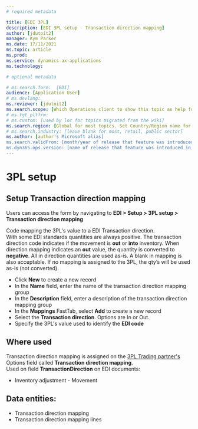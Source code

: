 ```yaml
---
# required metadata

title: [EDI 3PL]
description: [EDI 3PL setup - Transaction direction mapping]
author: [jdutoit2]
manager: Kym Parker
ms.date: 17/11/2021
ms.topic: article
ms.prod: 
ms.service: dynamics-ax-applications
ms.technology: 

# optional metadata

# ms.search.form:  [EDI]
audience: [Application User]
# ms.devlang: 
ms.reviewer: [jdutoit2]
ms.search.scope: [Which Operations client to show this topic as help for, to be set by content strategist, see list here: https://microsoft.sharepoint.com/teams/DynDoc/_layouts/15/WopiFrame.aspx?sourcedoc={23419e1c-eb64-42e9-aa9b-79875b428718}&action=edit&wd=target%28Core%20Dynamics%20AX%20CP%20requirements%2Eone%7C4CC185C0%2DEFAA%2D42CD%2D94B9%2D8F2A45E7F61A%2FVersions%20list%20for%20docs%20topics%7CC14BE630%2D5151%2D49D6%2D8305%2D554B5084593C%2F%29]
# ms.tgt_pltfrm: 
# ms.custom: [used by loc for topics migrated from the wiki]
ms.search.region: [Global for most topics. Set Country/Region name for localizations]
# ms.search.industry: [leave blank for most, retail, public sector]
ms.author: [author's Microsoft alias]
ms.search.validFrom: [month/year of release that feature was introduced in, in format yyyy-mm-dd]
ms.dyn365.ops.version: [name of release that feature was introduced in, see list here: https://microsoft.sharepoint.com/teams/DynDoc/_layouts/15/WopiFrame.aspx?sourcedoc={23419e1c-eb64-42e9-aa9b-79875b428718}&action=edit&wd=target%28Core%20Dynamics%20AX%20CP%20requirements%2Eone%7C4CC185C0%2DEFAA%2D42CD%2D94B9%2D8F2A45E7F61A%2FVersions%20list%20for%20docs%20topics%7CC14BE630%2D5151%2D49D6%2D8305%2D554B5084593C%2F%29]
---
```


# 3PL setup
## Setup Transaction direction mapping

Users can access the form by navigating to **EDI > Setup > 3PL setup > Transaction direction mapping**

Code mapping the 3PL's value to a EDI Transaction direction. <br>
With some EDI standards quantities are always positive. The transaction direction code indicates if the movement is **out** or **into** inventory. When direction mapping indicates an **out** value, the quantity is converted to **negative**. All in direction quantities are used as-is. A blank in mapping is also acceptable. If no mapping is assigned to the 3PL, the qty’s will be used as-is (not converted).

- Click **New** to create a new record
-	In the **Name** field, enter the name of the transaction direction mapping group
-	In the **Description** field, enter a description of the transaction direction mapping group
-	In the **Mappings** FastTab, select **Add** to create a new record
-	Select the **Transaction direction**. Options are In or Out.
-	Specify the 3PL's value used to identify the **EDI code**

## Where used
Transaction direction mapping is assigned on the [3PL Trading partner's](../Trading-partner.md) Options field called **Transaction direction mapping**. <br>
Used on field **TransactionDirection** on EDI documents:
- Inventory adjustment - Movement

## Data entities:
- Transaction direction mapping
- Transaction direction mapping lines
